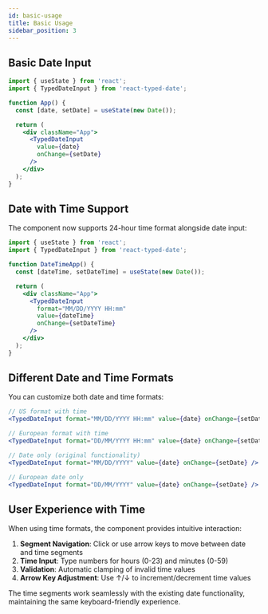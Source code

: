 ```yaml
---
id: basic-usage
title: Basic Usage
sidebar_position: 3
---
```


## Basic Date Input

```jsx
import { useState } from 'react';
import { TypedDateInput } from 'react-typed-date';

function App() {
  const [date, setDate] = useState(new Date());

  return (
    <div className="App">
      <TypedDateInput
        value={date} 
        onChange={setDate}
      />
    </div>
  );
}
```

## Date with Time Support

The component now supports 24-hour time format alongside date input:

```jsx
import { useState } from 'react';
import { TypedDateInput } from 'react-typed-date';

function DateTimeApp() {
  const [dateTime, setDateTime] = useState(new Date());

  return (
    <div className="App">
      <TypedDateInput
        format="MM/DD/YYYY HH:mm"
        value={dateTime} 
        onChange={setDateTime}
      />
    </div>
  );
}
```

## Different Date and Time Formats

You can customize both date and time formats:

```jsx
// US format with time
<TypedDateInput format="MM/DD/YYYY HH:mm" value={date} onChange={setDate} />

// European format with time
<TypedDateInput format="DD/MM/YYYY HH:mm" value={date} onChange={setDate} />

// Date only (original functionality)
<TypedDateInput format="MM/DD/YYYY" value={date} onChange={setDate} />

// European date only
<TypedDateInput format="DD/MM/YYYY" value={date} onChange={setDate} />
```

## User Experience with Time

When using time formats, the component provides intuitive interaction:

1. **Segment Navigation**: Click or use arrow keys to move between date and time segments
2. **Time Input**: Type numbers for hours (0-23) and minutes (0-59)
3. **Validation**: Automatic clamping of invalid time values
4. **Arrow Key Adjustment**: Use ↑/↓ to increment/decrement time values

The time segments work seamlessly with the existing date functionality, maintaining the same keyboard-friendly experience.
